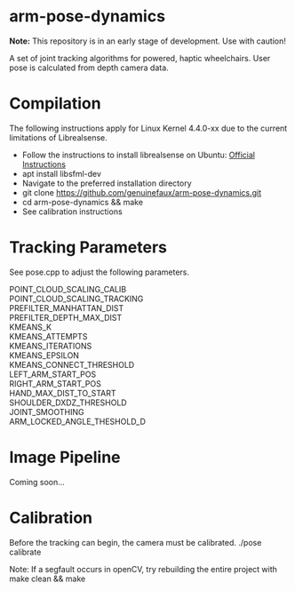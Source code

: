 # arm-pose-dynamics
__Note:__ This repository is in an early stage of development. Use with caution!

A set of joint tracking algorithms for powered, haptic wheelchairs. User pose is calculated from depth camera data.

# Compilation

The following instructions apply for Linux Kernel 4.4.0-xx due to the current limitations of Librealsense.

* Follow the instructions to install librealsense on Ubuntu: [Official Instructions](https://github.com/IntelRealSense/librealsense/blob/master/doc/installation.md)
* apt install libsfml-dev
* Navigate to the preferred installation directory
* git clone https://github.com/genuinefaux/arm-pose-dynamics.git
* cd arm-pose-dynamics && make
* See calibration instructions

# Tracking Parameters

See pose.cpp to adjust the following parameters.

POINT_CLOUD_SCALING_CALIB  
POINT_CLOUD_SCALING_TRACKING  
PREFILTER_MANHATTAN_DIST  
PREFILTER_DEPTH_MAX_DIST  
KMEANS_K  
KMEANS_ATTEMPTS  
KMEANS_ITERATIONS  
KMEANS_EPSILON  
KMEANS_CONNECT_THRESHOLD  
LEFT_ARM_START_POS  
RIGHT_ARM_START_POS  
HAND_MAX_DIST_TO_START  
SHOULDER_DXDZ_THRESHOLD  
JOINT_SMOOTHING  
ARM_LOCKED_ANGLE_THESHOLD_D  

# Image Pipeline

Coming soon...

# Calibration
Before the tracking can begin, the camera must be calibrated. 
 ./pose calibrate

Note: If a segfault occurs in openCV, try rebuilding the entire project with make clean && make
